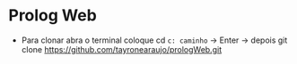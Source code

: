 # Prolog Web

- Para clonar abra o terminal coloque cd `c: caminho` -> Enter -> depois git clone https://github.com/tayronearaujo/prologWeb.git
